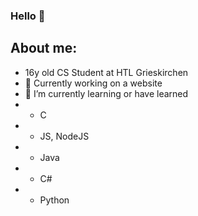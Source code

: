 ### Hello 👋 
## About me: 
  - 16y old CS Student at HTL Grieskirchen
  - 🔭 Currently working on a website
  - 🌱 I’m currently learning or have learned
  - - C
  - - JS, NodeJS
  - - Java
  - - C#
  - - Python


<!--
**thselukas/thselukas** is a ✨ _special_ ✨ repository because its `README.md` (this file) appears on your GitHub profile.

Here are some ideas to get you started:

- 🔭 I’m currently working on ...
- 🌱 I’m currently learning ...
- 👯 I’m looking to collaborate on ...
- 🤔 I’m looking for help with ...
- 💬 Ask me about ...
- 📫 How to reach me: ...
- 😄 Pronouns: ...
- ⚡ Fun fact: ...
-->
